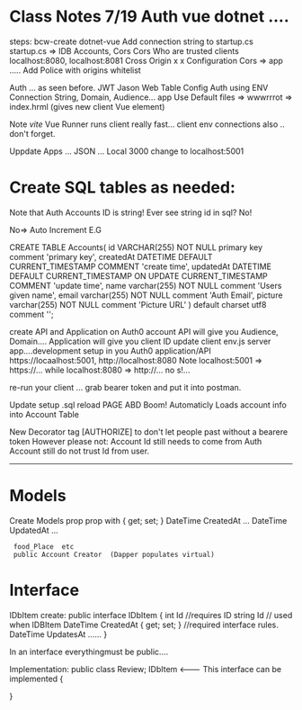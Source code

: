 # Class Notes 7/19  Auth vue dotnet ....
steps: bcw-create dotnet-vue
Add connection string to startup.cs
startup.cs  => IDB Accounts, Cors
   Cors Who are trusted clients localhost:8080, localhost:8081  Cross Origin x x 
   Configuration Cors => app .....
      Add Police with origins whitelist

  Auth ...  as seen before.  JWT Jason Web Table Config Auth using ENV  Connection String, Domain, Audience...
  app Use Default files => wwwrrrot => index.hrml  (gives new client Vue element)

  Note <em>vite</em> Vue Runner runs client really fast...
   client env connections also .. don't forget.

Uppdate Apps ... JSON ...  Local 3000  change to localhost:5001

# Create SQL tables as needed:
 Note that Auth Accounts ID is string!  Ever see string id in sql? No!

 No=>     Auto Increment E.G

CREATE TABLE Accounts(
  id VARCHAR(255) NOT NULL primary key comment 'primary key',
  createdAt DATETIME DEFAULT CURRENT_TIMESTAMP COMMENT 'create time',
  updatedAt DATETIME DEFAULT CURRENT_TIMESTAMP ON UPDATE CURRENT_TIMESTAMP COMMENT 'update time',
  name varchar(255) NOT NULL comment 'Users given name',
  email varchar(255) NOT NULL comment 'Auth Email',
  picture varchar(255) NOT NULL comment 'Picture URL'
) default charset utf8 comment '';


create API and Application on Auth0 account
API will give you Audience, Domain....
Application will give you client ID update client env.js server app....development 
setup in you Auth0 application/API https://locaalhost:5001, http://localhost:8080
Note localhost:5001 => https://...  while localhost:8080  => http://...  no s!...

re-run your client ... grab bearer token and put it into postman.


Update  setup .sql   reload PAGE ABD Boom! Automaticly Loads account info into Account Table

New Decorator tag [AUTHORIZE] to don't let people past without a bearere token However please not:
Account Id still needs to come from Auth Account still do not trust Id from user.

-----------------------
# Models
Create Models  prop  <tab> prop with { get; set; }
     DateTime CreatedAt  ...
     DateTime UpdatedAt  ...

     food_Place  etc
     public Account Creator  (Dapper populates virtual)

# Interface

IDbItem
create:   public interface IDbItem
{
  int Id    //requires ID
  string Id  // used when IDBItem<string>
  DateTime CreatedAt { get; set; }   //required interface rules.
  DateTime UpdatesAt ......
}

In an interface everythingmust be public....

Implementation:
public class Review; IDbItem   <---  This interface can be implemented 
{

}












